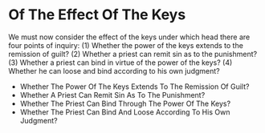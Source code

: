 # Of The Effect Of The Keys

We must now consider the effect of the keys under which head there are four points of inquiry:
(1) Whether the power of the keys extends to the remission of guilt?
(2) Whether a priest can remit sin as to the punishment?
(3) Whether a priest can bind in virtue of the power of the keys?
(4) Whether he can loose and bind according to his own judgment?

* Whether The Power Of The Keys Extends To The Remission Of Guilt?
* Whether A Priest Can Remit Sin As To The Punishment?
* Whether The Priest Can Bind Through The Power Of The Keys?
* Whether The Priest Can Bind And Loose According To His Own Judgment?